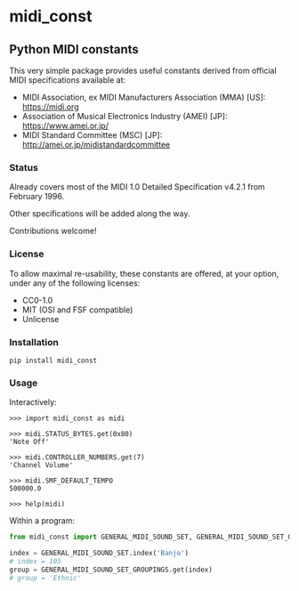 midi_const
==========

Python MIDI constants
---------------------

This very simple package provides useful constants derived from official 
MIDI specifications available at:
- MIDI Association, ex MIDI Manufacturers Association (MMA) [US]:
  https://midi.org
- Association of Musical Electronics Industry (AMEI) [JP]:
  https://www.amei.or.jp/
- MIDI Standard Committee (MSC) [JP]:
  http://amei.or.jp/midistandardcommittee

### Status

Already covers most of the MIDI 1.0 Detailed Specification v4.2.1 from 
February 1996.

Other specifications will be added along the way.

Contributions welcome!

### License

To allow maximal re-usability, these constants are offered,
at your option, under any of the following licenses:
 - CC0-1.0
 - MIT (OSI and FSF compatible)
 - Unlicense

### Installation

```shell
pip install midi_const
```

### Usage

Interactively:

```pycon
>>> import midi_const as midi

>>> midi.STATUS_BYTES.get(0x80)
'Note Off'

>>> midi.CONTROLLER_NUMBERS.get(7)
'Channel Volume'

>>> midi.SMF_DEFAULT_TEMPO
500000.0

>>> help(midi)
```
Within a program:

```python
from midi_const import GENERAL_MIDI_SOUND_SET, GENERAL_MIDI_SOUND_SET_GROUPINGS

index = GENERAL_MIDI_SOUND_SET.index('Banjo')
# index = 105
group = GENERAL_MIDI_SOUND_SET_GROUPINGS.get(index)
# group = 'Ethnic'
```
